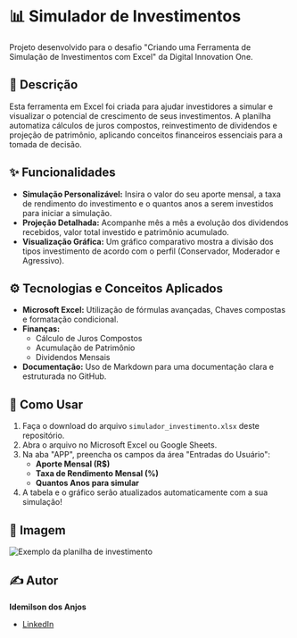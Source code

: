 # 📊 Simulador de Investimentos

Projeto desenvolvido para o desafio "Criando uma Ferramenta de Simulação de Investimentos com Excel" da Digital Innovation One.

## 📖 Descrição

Esta ferramenta em Excel foi criada para ajudar investidores a simular e visualizar o potencial de crescimento de seus investimentos. A planilha automatiza cálculos de juros compostos, reinvestimento de dividendos e projeção de patrimônio, aplicando conceitos financeiros essenciais para a tomada de decisão.

## ✨ Funcionalidades

- **Simulação Personalizável:** Insira o valor do seu aporte mensal, a taxa de rendimento do investimento e o quantos anos a serem investidos para iniciar a simulação.
- **Projeção Detalhada:** Acompanhe mês a mês a evolução dos dividendos recebidos, valor total investido e patrimônio acumulado.
- **Visualização Gráfica:** Um gráfico comparativo mostra a divisão dos tipos investimento de acordo com o perfil (Conservador, Moderador e Agressivo).

## ⚙️ Tecnologias e Conceitos Aplicados

- **Microsoft Excel:** Utilização de fórmulas avançadas, Chaves compostas e formatação condicional.
- **Finanças:**
  - Cálculo de Juros Compostos
  - Acumulação de Patrimônio
  - Dividendos Mensais
- **Documentação:** Uso de Markdown para uma documentação clara e estruturada no GitHub.

## 🚀 Como Usar

1.  Faça o download do arquivo `simulador_investimento.xlsx` deste repositório.
2.  Abra o arquivo no Microsoft Excel ou Google Sheets.
3.  Na aba "APP", preencha os campos da área "Entradas do Usuário":
    - **Aporte Mensal (R$)**
    - **Taxa de Rendimento Mensal (%)**
    - **Quantos Anos para simular**
4.  A tabela e o gráfico serão atualizados automaticamente com a sua simulação!

## 📸 Imagem
![Exemplo da planilha de investimento](https://github.com/user-attachments/assets/b9778d75-97c9-4c0a-adcf-21aba93ae89f)

## ✍️ Autor

**Idemilson dos Anjos**

- [LinkedIn](https://www.linkedin.com/in/idemilson-silva-bb56b2b7)
